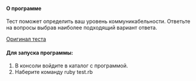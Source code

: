 #### О программе
Тест поможет определить ваш уровень коммуникабельности. Ответьте на вопросы выбрав наиболее подходящий вариант ответа.

[Оригинал теста](http://www.syntone-spb.ru/library/psytests/content/4969.html "Тест на общительность")

#### Для запуска программы:
1. В консоли войдите в каталог с программой.
2. Наберите команду ruby test.rb



